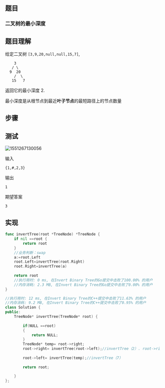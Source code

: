 ## 题目



### 二叉树的最小深度



## 题目理解

给定二叉树 `[3,9,20,null,null,15,7]`,

```
    3
   / \
  9  20
    /  \
   15   7
```

返回它的最小深度  2.



最小深度是从根节点到最近**叶子节点**的最短路径上的节点数量









## 步骤







## 测试

![1551267130056](C:\Users\wangchuanyi\AppData\Roaming\Typora\typora-user-images\1551267130056.png)

输入

```
{1,#,2,3}
```

输出

```
1
```

期望答案

```
3
```

## 实现

```go
func invertTree(root *TreeNode) *TreeNode {
    if nil ==root {
        return root 
    }
    //业务判断：swap
    a:=root.Left
    root.Left=invertTree(root.Right)
    root.Right=invertTree(a)
    
    return root
    //执行用时: 0 ms, 在Invert Binary Tree的Go提交中击败了100.00% 的用户
    //内存消耗: 2.3 MB, 在Invert Binary Tree的Go提交中击败了0.00% 的用户
}
```

```c++
//执行用时: 12 ms, 在Invert Binary Tree的C++提交中击败了11.63% 的用户
//内存消耗: 9.2 MB, 在Invert Binary Tree的C++提交中击败了0.95% 的用户
class Solution {
public:
    TreeNode* invertTree(TreeNode* root) {
        
        if(NULL ==root)
        {
            return NULL;
        }
        TreeNode* temp= root->right;
        root->right= invertTree(root->left);//invertTree（2）. root->right 7 变成2 
        
        root->left= invertTree(temp);//invertTree（7）
        
        return root;
        
    }
};
```


